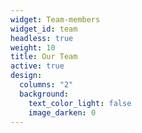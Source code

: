 ```yaml
---
widget: Team-members
widget_id: team
headless: true
weight: 10
title: Our Team
active: true
design:
  columns: "2"
  background:
    text_color_light: false
    image_darken: 0
---
```

